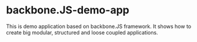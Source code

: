backbone.JS-demo-app
====================

This is demo application based on backbone.JS framework. It shows how to create big modular, structured and loose coupled applications.
